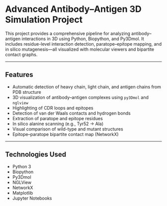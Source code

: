 # Advanced Antibody–Antigen 3D Simulation Project

This project provides a comprehensive pipeline for analyzing antibody–antigen interactions in 3D using Python, Biopython, and Py3Dmol. It includes residue-level interaction detection, paratope–epitope mapping, and in silico mutagenesis—all visualized with molecular viewers and bipartite contact graphs.

---

## Features

- Automatic detection of heavy chain, light chain, and antigen chains from PDB structure
- 3D visualization of antibody–antigen complexes using `py3Dmol` and `nglview`
- Highlighting of CDR loops and epitopes
- Detection of van der Waals contacts and hydrogen bonds
- Extraction of paratope and epitope residues
- In silico alanine scanning (e.g., Tyr52 → Ala)
- Visual comparison of wild-type and mutant structures
- Epitope–paratope bipartite contact map (NetworkX)

---

## Technologies Used

- Python 3
- Biopython
- Py3Dmol
- NGLView
- NetworkX
- Matplotlib
- Jupyter Notebooks

